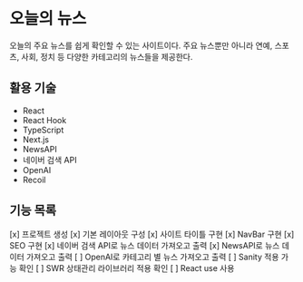 # 오늘의 뉴스
오늘의 주요 뉴스를 쉽게 확인할 수 있는 사이트이다. 주요 뉴스뿐만 아니라 연예, 스포츠, 사회, 정치 등 다양한 카테고리의 뉴스들을 제공한다.   

## 활용 기술
* React
* React Hook
* TypeScript
* Next.js
* NewsAPI
* 네이버 검색 API
* OpenAI
* Recoil

## 기능 목록
[x] 프로젝트 생성
[x] 기본 레이아웃 구성
[x] 사이트 타이틀 구현
[x] NavBar 구현
[x] SEO 구현
[x] 네이버 검색 API로 뉴스 데이터 가져오고 출력
[x] NewsAPI로 뉴스 데이터 가져오고 출력
[ ] OpenAI로 카테고리 별 뉴스 가져오고 출력
[ ] Sanity 적용 가능 확인
[ ] SWR 상태관리 라이브러리 적용 확인
[ ] React use 사용